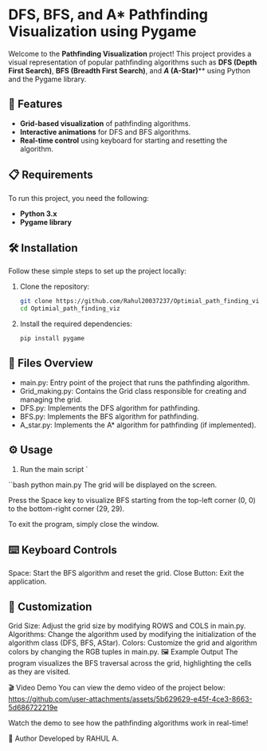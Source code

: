 # DFS, BFS, and A* Pathfinding Visualization using Pygame

Welcome to the **Pathfinding Visualization** project! This project provides a visual representation of popular pathfinding algorithms such as **DFS (Depth First Search)**, **BFS (Breadth First Search)**, and ***A* (A-Star)**** using Python and the Pygame library.

## 🚀 Features
- **Grid-based visualization** of pathfinding algorithms.
- **Interactive animations** for DFS and BFS algorithms.
- **Real-time control** using keyboard for starting and resetting the algorithm.

## 📋 Requirements
To run this project, you need the following:

- **Python 3.x**
- **Pygame library**

## 🛠️ Installation

Follow these simple steps to set up the project locally:

1. Clone the repository:
   ```bash
   git clone https://github.com/Rahul20037237/Optimial_path_finding_viz.git
   cd Optimial_path_finding_viz
2. Install the required dependencies:
   ```bash
   pip install pygame

## 📁 Files Overview
- main.py: Entry point of the project that runs the pathfinding algorithm.
- Grid_making.py: Contains the Grid class responsible for creating and managing the grid.
- DFS.py: Implements the DFS algorithm for pathfinding.
- BFS.py: Implements the BFS algorithm for pathfinding.
- A_star.py: Implements the A* algorithm for pathfinding (if implemented).

## ⚙️ Usage
1. Run the main script
`



``bash
   python main.py
The grid will be displayed on the screen.

Press the Space key to visualize BFS starting from the top-left corner (0, 0) to the bottom-right corner (29, 29).

To exit the program, simply close the window.

## ⌨️ Keyboard Controls
Space: Start the BFS algorithm and reset the grid.
Close Button: Exit the application.
## 🎨 Customization
Grid Size: Adjust the grid size by modifying ROWS and COLS in main.py.
Algorithms: Change the algorithm used by modifying the initialization of the algorithm class (DFS, BFS, AStar).
Colors: Customize the grid and algorithm colors by changing the RGB tuples in main.py.
🖼️ Example Output
The program visualizes the BFS traversal across the grid, highlighting the cells as they are visited.

🎬 Video Demo
You can view the demo video of the project below:
https://github.com/user-attachments/assets/5b629629-e45f-4ce3-8663-5d686722219e


Watch the demo to see how the pathfinding algorithms work in real-time!

📧 Author
Developed by RAHUL A.
